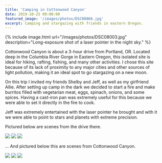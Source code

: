 ```yaml
---
title: 'Camping in Cottonwood Canyon'
date: 2019-10-25 00:00:00
featured_image: '/images/photos/DSC08066.jpg'
excerpt: Camping and stargazing with friends in eastern Oregon.
---
```


{% include image.html url="/images/photos/DSC08003.jpg" description="Long-exposure shot of a laser pointer in the night sky." %}

Cottonwood Canyon is about a 3-hour drive from Portland, OR. Located deep in the Columbia River Gorge in Eastern Oregon, this isolated site is ideal for hiking, rafting, fishing, and many other activities. I chose this site because of its lack of proximity to any major cities and other sources of light pollution, making it an ideal spot to go stargazing on a new moon.

On this trip I invited my friends Shelby and Jeff, as well as my girlfriend Allie. After setting up camp in the dark we decided to start a fire and make burritos filled with vegetarian meat, eggs, spinach, onions, and some spices. Having a cast-iron pan was extremely useful for this because we were able to set it directly in the fire to cook. 

Jeff was extremely entertained with the laser pointer he brought and with it we were able to point to stars and planets with extreme precision. 

Pictured below are scenes from the drive there.

<div class="gallery" data-columns="3">
    <img src="/images/photos/DSC08093.jpg">
    <img src="/images/photos/DSC08097.jpg">
    <img src="/images/photos/DSC08107.jpg">
</div>

... And pictured below this are scenes from Cottonwood Canyon.

<div class="gallery" data-columns="3">
    <img src="/images/photos/DSC08074.jpg">
    <img src="/images/photos/DSC08075.jpg">
    <img src="/images/photos/DSC08001.jpg">
</div>


